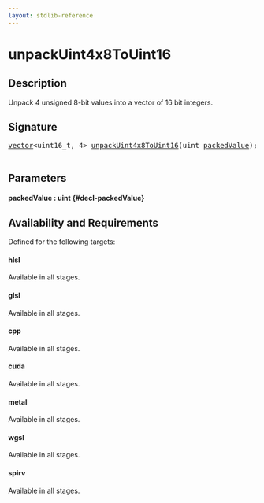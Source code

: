 ```yaml
---
layout: stdlib-reference
---
```


# unpackUint4x8ToUint16

## Description

Unpack 4 unsigned 8-bit values into a vector of 16 bit integers.




## Signature 

<pre>
<a href="/stdlib-reference/types/vector/index" class="code_type">vector</a>&lt;uint16_t, 4&gt; <a href="/stdlib-reference/global-decls/unpackuint4x8touint16-6df">unpackUint4x8ToUint16</a>(<span class="code_keyword">uint</span> <a href="/stdlib-reference/global-decls/unpackuint4x8touint16-6df#decl-packedValue" class="code_param">packedValue</a>);

</pre>

## Parameters

#### packedValue  : uint {#decl-packedValue}

## Availability and Requirements

Defined for the following targets:

#### hlsl
Available in all stages.

#### glsl
Available in all stages.

#### cpp
Available in all stages.

#### cuda
Available in all stages.

#### metal
Available in all stages.

#### wgsl
Available in all stages.

#### spirv
Available in all stages.



